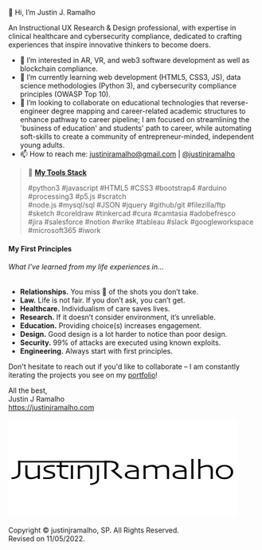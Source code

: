 👋 Hi, I’m Justin J. Ramalho  

An Instructional UX Research & Design professional, with expertise in clinical healthcare and cybersecurity compliance, dedicated to crafting experiences that inspire innovative thinkers to become doers.  

<!---
// Perpetual student innovating education, healthcare & design. //  
// Perpetual student dedicated to crafting experiences that inspire innovative thinkers to become doers. //  
// Skilled researcher, independent thinker, and lunchtime webinar junkie 🤙 //  
---> 


- 👀 I’m interested in AR, VR, and web3 software development as well as blockchain compliance.  
- 🌱 I’m currently learning web development (HTML5, CSS3, JS), data science methodologies (Python 3), and cybersecurity compliance principles (OWASP Top 10).  
- 💞 I’m looking to collaborate on educational technologies that reverse-engineer degree mapping and career-related academic structures to enhance pathway to career pipeline; I am focused on streamlining the 'business of education' and students' path to career, while automating soft-skills to create a community of entrepreneur-minded, independent young adults.  
- 📫 How to reach me: <justinjramalho@gmail.com> | [@justinjramalho](https://www.beacons.ai/justinjramalho "Click to view my bio")  

 


> 🔨 [**My Tools Stack**](https://justinjramalho.notion.site/Tools-Stack-263bdbcc0dbe4ae4a9d2b48fa3a056fb)  
> 
> #python3  #javascript  #HTML5  #CSS3  #bootstrap4  #arduino  #processing3  #p5.js  #scratch  
> #node.js  #mysql/sql  #JSON  #jquery  #github/git  #filezilla/ftp  
> #sketch  #coreldraw  #tinkercad  #cura  #camtasia  #adobefresco  
> #jira  #salesforce  #notion  #wrike  #tableau  #slack  #googleworkspace  #microsoft365 #iwork  




#### My First Principles  

###### What I’ve learned from my life experiences in… 

- **Relationships.**  You miss 💯 of the shots you don’t take.  
- **Law.**  Life is not fair.  If you don’t ask, you can’t get.  
- **Healthcare.**  Individualism of care saves lives.  
- **Research.**  If it doesn’t consider environment, it’s unreliable.  
- **Education.**  Providing choice(s) increases engagement.  
- **Design.**  Good design is a lot harder to notice than poor design.  
- **Security.**  99% of attacks are executed using known exploits.  
- **Engineering.**  Always start with first principles.  


<!---
Buzz Words That I Do Not Yet Totally Dispise:
- transparency 
- collaboration (...flirting with the line) 
- community (communalism) 
- advocate 
- affordances & constraints 


Commonly Used Words: (stemming from my medical background) 
- schema 
- cognitive 
- assess/assessment (identifying objective/signs & subjective/symptoms) 
- diagnose (diagnosis) 
- affordance(s) 
- constraint(s) 


Words That I Will Never Be Able To Correctly Spell:
- bureaucracy
- entrepreneur
--->


Don't hesitate to reach out if you'd like to collaborate – I am constantly iterating the projects you see on my [portfolio](https://www.justinjramalho.com/ "Click to view my portfolio.")!  

All the best,  
Justin J Ramalho  
<https://justinjramalho.com>


[![justinjramalho brand logo, created in Sketch.](https://github.com/justinjramalho/justinjramalho/blob/e86f7a68eaa8cd6a9700ec548517f7bbe7c1cb81/JustinjRamalho_Logo_500x200-removebg.png "Click to view my portfolio.")](https://www.justinjramalho.com/ "Click to view my portfolio.")  


Copyright &copy; justinjramalho, SP.  All Rights Reserved.  
Revised on 11/05/2022.  


<!---justinjramalho/justinjramalho is a ✨ special ✨ repository because its `README.md` (this file) appears on your GitHub profile.
You can click the Preview link to take a look at your changes.--->  

